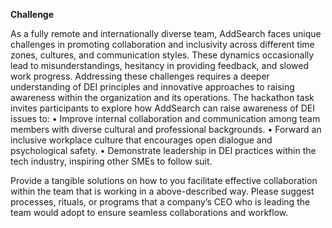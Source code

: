 **Challenge** 

As a fully remote and internationally diverse team, AddSearch faces unique challenges in promoting collaboration and inclusivity across different time zones, cultures, and communication styles. These dynamics occasionally lead to misunderstandings, hesitancy in providing feedback, and slowed work progress. Addressing these challenges requires a deeper understanding of DEI principles and innovative approaches to raising awareness within the organization and its operations.
The hackathon task invites participants to explore how AddSearch can raise awareness of DEI issues to:
• Improve internal collaboration and communication among team members with diverse cultural and professional backgrounds.
• Forward an inclusive workplace culture that encourages open dialogue and psychological safety.
• Demonstrate leadership in DEI practices within the tech industry, inspiring other SMEs to follow suit.

Provide a tangible solutions on how to you facilitate effective collaboration within the team that is working in a above-described way. Please suggest processes, rituals, or programs that a company’s CEO who is leading the team would adopt to ensure seamless collaborations and workflow.

